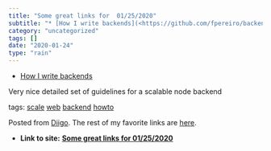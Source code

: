 ```yaml
---
title: "Some great links for  01/25/2020"
subtitle: "* [How I write backends](<https://github.com/fpereiro/backendlore/blob/master/readme.md>)"
category: "uncategorized"
tags: []
date: "2020-01-24"
type: "rain"
---
```

* [How I write backends](<https://github.com/fpereiro/backendlore/blob/master/readme.md>)

Very nice detailed set of guidelines for a scalable node backend

tags: [scale](<https://www.diigo.com/user/pitosalas/scale>)
[web](<https://www.diigo.com/user/pitosalas/web>)
[backend](<https://www.diigo.com/user/pitosalas/backend>)
[howto](<https://www.diigo.com/user/pitosalas/howto>)

Posted from [Diigo](<https://www.diigo.com>). The rest of my favorite links
are [here](<https://www.diigo.com/user/pitosalas>).


* **Link to site:** **[Some great links for  01/25/2020](None)**